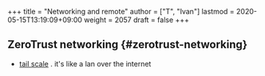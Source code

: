 +++
title = "Networking and remote"
author = ["T", "Ivan"]
lastmod = 2020-05-15T13:19:09+09:00
weight = 2057
draft = false
+++

## ZeroTrust networking {#zerotrust-networking}

-   [tail scale](https://tailscale.com) . it's like a lan over the internet

